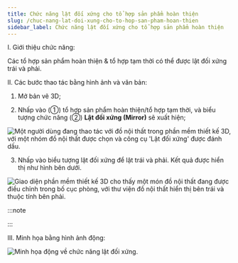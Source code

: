 ```yaml
---
title: Chức năng lật đối xứng cho tổ hợp sản phẩm hoàn thiện
slug: /chuc-nang-lat-doi-xung-cho-to-hop-san-pham-hoan-thien
sidebar_label: Chức năng lật đối xứng cho tổ hợp sản phẩm hoàn thiện
---
```


I. Giới thiệu chức năng:

Các tổ hợp sản phẩm hoàn thiện & tổ hợp tạm thời có thể được lật đối xứng trái và phải.

II. Các bước thao tác bằng hình ảnh và văn bản:

1. Mở bản vẽ 3D;

2. Nhấp vào (①) tổ hợp sản phẩm hoàn thiện/tổ hợp tạm thời, và biểu tượng chức năng (②) **Lật đối xứng (Mirror)** sẽ xuất hiện;

![Một người dùng đang thao tác với đồ nội thất trong phần mềm thiết kế 3D, với một nhóm đồ nội thất được chọn và công cụ 'Lật đối xứng' được đánh dấu.](https://storage.googleapis.com/jegavn_kb/images/637b7101-0010-4a2d-b37e-2dcb7f9645be.png)

3. Nhấp vào biểu tượng lật đối xứng để lật trái và phải. Kết quả được hiển thị như hình bên dưới.

![Giao diện phần mềm thiết kế 3D cho thấy một món đồ nội thất đang được điều chỉnh trong bố cục phòng, với thư viện đồ nội thất hiển thị bên trái và thuộc tính bên phải.](https://storage.googleapis.com/jegavn_kb/images/e1dfecfe-8596-4479-86bc-2ceea4119af0.png)

:::note

:::

III. Minh họa bằng hình ảnh động:

![Minh họa động về chức năng lật đối xứng.](https://storage.googleapis.com/jegavn_kb/images/48ce2c4e-5664-4a09-8eef-27f3b8da92dc.gif)